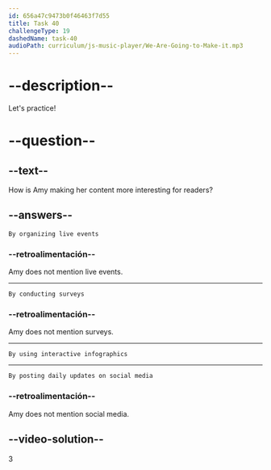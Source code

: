 ```yaml
---
id: 656a47c9473b0f46463f7d55
title: Task 40
challengeType: 19
dashedName: task-40
audioPath: curriculum/js-music-player/We-Are-Going-to-Make-it.mp3
---
```


<!--
AUDIO REFERENCE: 
Amy: Yes, I am. I'm experimenting with video interviews and interactive infographics to make the content more engaging for our readers.
-->

# --description--

Let's practice!

# --question--

## --text--

How is Amy making her content more interesting for readers?

## --answers--

`By organizing live events`

### --retroalimentación--

Amy does not mention live events.

---

`By conducting surveys`

### --retroalimentación--

Amy does not mention surveys.

---

`By using interactive infographics`

---

`By posting daily updates on social media`

### --retroalimentación--

Amy does not mention social media.

## --video-solution--

3
